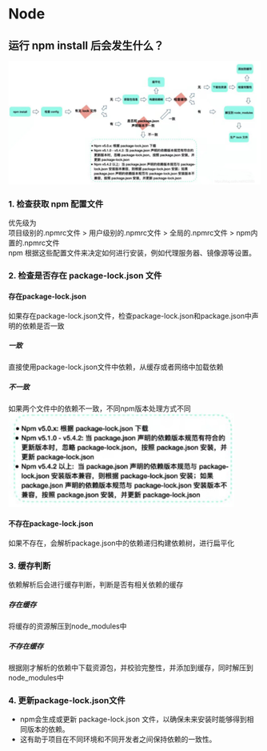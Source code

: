 # Node
<a name="UmIpN"></a>

## 运行 npm install 后会发生什么？

![Alt text](./static/image.png)

<a name="KCdgn"></a>

### 1. 检查获取 npm 配置文件

优先级为<br />项目级别的.npmrc文件 > 用户级别的.npmrc文件 > 全局的.npmrc文件 > npm内置的.npmrc文件<br />npm 根据这些配置文件来决定如何进行安装，例如代理服务器、镜像源等设置。
<a name="snTuX"></a>

### 2. 检查是否存在 package-lock.json 文件

<a name="XJvji"></a>

#### 存在package-lock.json

如果存在package-lock.json文件，检查package-lock.json和package.json中声明的依赖是否一致
<a name="jDDUf"></a>

##### 一致

直接使用package-lock.json文件中依赖，从缓存或者网络中加载依赖
<a name="T4PqY"></a>

##### 不一致
如果两个文件中的依赖不一致，不同npm版本处理方式不同
![Alt text](./static/image1.png)
<a name="J8Tfu"></a>

#### 不存在package-lock.json

如果不存在，会解析package.json中的依赖递归构建依赖树，进行扁平化
<a name="R8ZST"></a>

### 3. 缓存判断

依赖解析后会进行缓存判断，判断是否有相关依赖的缓存
<a name="UiwoE"></a>

##### 存在缓存

将缓存的资源解压到node_modules中
<a name="MpLu3"></a>

##### 不存在缓存

根据刚才解析的依赖中下载资源包，并校验完整性，并添加到缓存，同时解压到node_modules中
<a name="sp7iG"></a>

### 4. 更新package-lock.json文件

- npm会生成或更新 package-lock.json 文件，以确保未来安装时能够得到相同版本的依赖。
- 这有助于项目在不同环境和不同开发者之间保持依赖的一致性。
  <a name="xdjGP"></a>